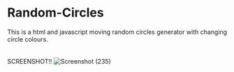 # Random-Circles
This is a html and javascript moving random circles generator with changing circle colours.</br>
</br>
</br>
SCREENSHOT!!
![Screenshot (235)](https://user-images.githubusercontent.com/87688466/177374378-2814b00a-e7b4-4ade-82a0-f358416db4e9.png)
